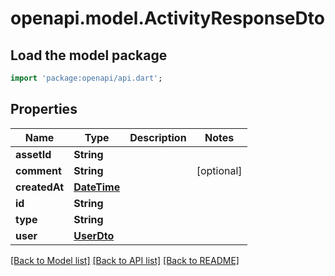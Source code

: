 # openapi.model.ActivityResponseDto

## Load the model package
```dart
import 'package:openapi/api.dart';
```

## Properties
Name | Type | Description | Notes
------------ | ------------- | ------------- | -------------
**assetId** | **String** |  | 
**comment** | **String** |  | [optional] 
**createdAt** | [**DateTime**](DateTime.md) |  | 
**id** | **String** |  | 
**type** | **String** |  | 
**user** | [**UserDto**](UserDto.md) |  | 

[[Back to Model list]](../README.md#documentation-for-models) [[Back to API list]](../README.md#documentation-for-api-endpoints) [[Back to README]](../README.md)


